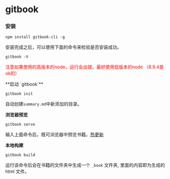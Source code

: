 # gitbook 

### 安装

```
npm install gitbook-cli -g
```

  安装完成之后，可以使用下面的命令来检验是否安装成功。 

```
gitbook -V
```

<p style="color:#f00;">注意如果使用的高版本的node，运行会出错，最好使用低版本的node （8.9.4是ok的） </p>
**启动 `gitbook`** 

```
gitbook init 
```

自动创建`summary.md`中新添加的目录。

**浏览器预览**

```
gitbook serve
```

 输入上面命令后，既可浏览器中预览书籍。[热更新](./gitbook-issues.md#hot-updata)

 **本地构建**

```
gitbook build
```

运行该命令后会在书籍的文件夹中生成一个 `_book` 文件夹, 里面的内容即为生成的 html 文件。

